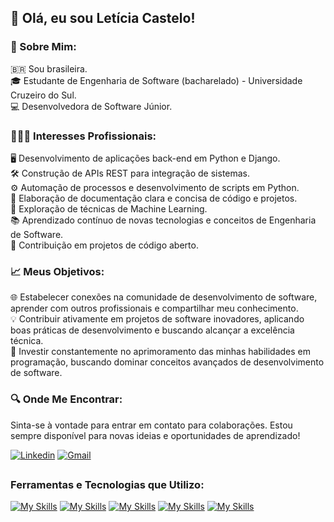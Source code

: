 ## 👋 Olá, eu sou Letícia Castelo!

### 🌟 Sobre Mim:
🇧🇷  Sou brasileira.<br/>
🎓 Estudante de Engenharia de Software (bacharelado) - Universidade Cruzeiro do Sul.<br/>
💻 Desenvolvedora de Software Júnior.<br/>

### 👩🏻‍💻 Interesses Profissionais:
🖥️ Desenvolvimento de aplicações back-end em Python e Django.<br/>
🛠️ Construção de APIs REST para integração de sistemas.<br/>
⚙️ Automação de processos e desenvolvimento de scripts em Python.<br/>
📝 Elaboração de documentação clara e concisa de código e projetos.<br/>
🧠 Exploração de técnicas de Machine Learning.<br/>
📚 Aprendizado contínuo de novas tecnologias e conceitos de Engenharia de Software.<br/>
🤝 Contribuição em projetos de código aberto.<br/>

### 📈 Meus Objetivos:
🌐 Estabelecer conexões na comunidade de desenvolvimento de software, aprender com outros profissionais e compartilhar meu conhecimento.<br/>
💡 Contribuir ativamente em projetos de software inovadores, aplicando boas práticas de desenvolvimento e buscando alcançar a excelência técnica.<br/>
🚀 Investir constantemente no aprimoramento das minhas habilidades em programação, buscando dominar conceitos avançados de desenvolvimento de software.<br/>

### 🔍 Onde Me Encontrar:
Sinta-se à vontade para entrar em contato para colaborações. Estou sempre disponível para novas ideias e oportunidades de aprendizado!

[![Linkedin](https://skillicons.dev/icons?i=linkedin)](https://www.linkedin.com/in/leticiacastelo/)
[![Gmail](https://skillicons.dev/icons?i=gmail)](mailto:leticiacastelo.dev@gmail.com)

##
### Ferramentas e Tecnologias que Utilizo:

[![My Skills](https://skillicons.dev/icons?i=obsidian)](https://diolinux.com.br/video/obsidian-aplicativo-de-anotacoes-cerebro.html)
[![My Skills](https://skillicons.dev/icons?i=vscode)](https://visualstudio.microsoft.com/pt-br/#vscode-section)
[![My Skills](https://skillicons.dev/icons?i=python)](https://www.alura.com.br/artigos/python)
[![My Skills](https://skillicons.dev/icons?i=django)](https://www.alura.com.br/artigos/django-framework)
[![My Skills](https://skillicons.dev/icons?i=bootstrap)](https://www.alura.com.br/artigos/bootstrap)

